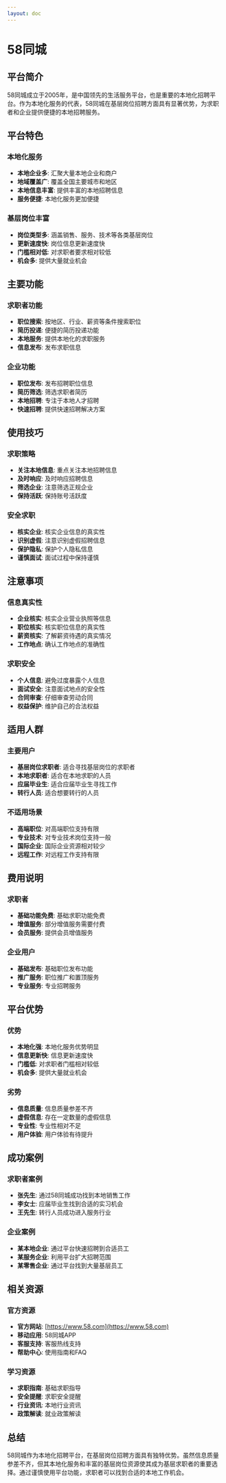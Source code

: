 ```yaml
---
layout: doc
---
```


# 58同城

## 平台简介

58同城成立于2005年，是中国领先的生活服务平台，也是重要的本地化招聘平台。作为本地化服务的代表，58同城在基层岗位招聘方面具有显著优势，为求职者和企业提供便捷的本地招聘服务。

## 平台特色

### 本地化服务
- **本地企业多**: 汇聚大量本地企业和商户
- **地域覆盖广**: 覆盖全国主要城市和地区
- **本地信息丰富**: 提供丰富的本地招聘信息
- **服务便捷**: 本地化服务更加便捷

### 基层岗位丰富
- **岗位类型多**: 涵盖销售、服务、技术等各类基层岗位
- **更新速度快**: 岗位信息更新速度快
- **门槛相对低**: 对求职者要求相对较低
- **机会多**: 提供大量就业机会

## 主要功能

### 求职者功能
- **职位搜索**: 按地区、行业、薪资等条件搜索职位
- **简历投递**: 便捷的简历投递功能
- **本地服务**: 提供本地化的求职服务
- **信息发布**: 发布求职信息

### 企业功能
- **职位发布**: 发布招聘职位信息
- **简历筛选**: 筛选求职者简历
- **本地招聘**: 专注于本地人才招聘
- **快速招聘**: 提供快速招聘解决方案

## 使用技巧

### 求职策略
- **关注本地信息**: 重点关注本地招聘信息
- **及时响应**: 及时响应招聘信息
- **筛选企业**: 注意筛选正规企业
- **保持活跃**: 保持账号活跃度

### 安全求职
- **核实企业**: 核实企业信息的真实性
- **识别虚假**: 注意识别虚假招聘信息
- **保护隐私**: 保护个人隐私信息
- **谨慎面试**: 面试过程中保持谨慎

## 注意事项

### 信息真实性
- **企业核实**: 核实企业营业执照等信息
- **职位核实**: 核实职位信息的真实性
- **薪资核实**: 了解薪资待遇的真实情况
- **工作地点**: 确认工作地点的准确性

### 求职安全
- **个人信息**: 避免过度暴露个人信息
- **面试安全**: 注意面试地点的安全性
- **合同审查**: 仔细审查劳动合同
- **权益保护**: 维护自己的合法权益

## 适用人群

### 主要用户
- **基层岗位求职者**: 适合寻找基层岗位的求职者
- **本地求职者**: 适合在本地求职的人员
- **应届毕业生**: 适合应届毕业生寻找工作
- **转行人员**: 适合想要转行的人员

### 不适用场景
- **高端职位**: 对高端职位支持有限
- **专业技术**: 对专业技术岗位支持一般
- **国际企业**: 国际企业资源相对较少
- **远程工作**: 对远程工作支持有限

## 费用说明

### 求职者
- **基础功能免费**: 基础求职功能免费
- **增值服务**: 部分增值服务需要付费
- **会员服务**: 提供会员增值服务

### 企业用户
- **基础发布**: 基础职位发布功能
- **推广服务**: 职位推广和置顶服务
- **专业服务**: 专业招聘服务

## 平台优势

### 优势
- **本地化强**: 本地化服务优势明显
- **信息更新快**: 信息更新速度快
- **门槛低**: 对求职者门槛相对较低
- **机会多**: 提供大量就业机会

### 劣势
- **信息质量**: 信息质量参差不齐
- **虚假信息**: 存在一定数量的虚假信息
- **专业性**: 专业性相对不足
- **用户体验**: 用户体验有待提升

## 成功案例

### 求职者案例
- **张先生**: 通过58同城成功找到本地销售工作
- **李女士**: 应届毕业生找到合适的实习机会
- **王先生**: 转行人员成功进入服务行业

### 企业案例
- **某本地企业**: 通过平台快速招聘到合适员工
- **某服务企业**: 利用平台扩大招聘范围
- **某零售企业**: 通过平台找到大量基层员工

## 相关资源

### 官方资源
- **官方网站**: [https://www.58.com](https://www.58.com)
- **移动应用**: 58同城APP
- **客服支持**: 客服热线支持
- **帮助中心**: 使用指南和FAQ

### 学习资源
- **求职指南**: 基础求职指导
- **安全提醒**: 求职安全提醒
- **行业资讯**: 本地行业资讯
- **政策解读**: 就业政策解读

## 总结

58同城作为本地化招聘平台，在基层岗位招聘方面具有独特优势。虽然信息质量参差不齐，但其本地化服务和丰富的基层岗位资源使其成为基层求职者的重要选择。通过谨慎使用平台功能，求职者可以找到合适的本地工作机会。
